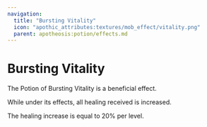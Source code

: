 ```yaml
---
navigation:
  title: "Bursting Vitality"
  icon: "apothic_attributes:textures/mob_effect/vitality.png"
  parent: apotheosis:potion/effects.md
---
```


# Bursting Vitality

The Potion of <Color id="blue">Bursting Vitality</Color> is a beneficial effect.

While under its effects, all healing received is increased.

The healing increase is equal to 20% per level.

